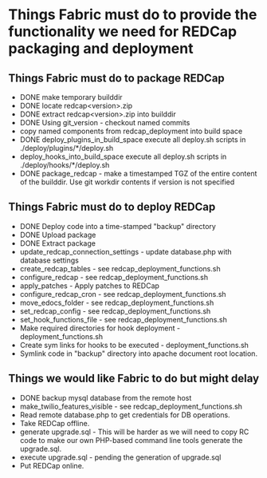 # Things Fabric must do to provide the functionality we need for REDCap packaging and deployment

## Things Fabric must do to package REDCap

* DONE make temporary builddir
* DONE locate redcap\<version\>.zip
* DONE extract redcap\<version\>.zip into builddir
* DONE Using git_version - checkout named commits
* copy named components from redcap_deployment into build space
* DONE deploy_plugins_in_build_space execute all deploy.sh scripts in ./deploy/plugins/*/deploy.sh
* deploy_hooks_into_build_space execute all deploy.sh scripts in ./deploy/hooks/*/deploy.sh
* DONE package_redcap - make a timestamped TGZ of the entire content of the builddir. Use git workdir contents if version is not specified


## Things Fabric must do to deploy REDCap

* DONE Deploy code into a time-stamped "backup" directory
* DONE Upload package
* DONE Extract package
* update_redcap_connection_settings - update database.php with database settings
* create_redcap_tables - see redcap\_deployment\_functions.sh
* configure_redcap - see redcap\_deployment\_functions.sh
* apply_patches - Apply patches to REDCap
* configure_redcap_cron - see redcap\_deployment\_functions.sh
* move_edocs_folder - see redcap\_deployment\_functions.sh
* set_redcap_config - see redcap\_deployment\_functions.sh
* set_hook_functions_file - see redcap\_deployment\_functions.sh
* Make required directories for hook deployment - deployment_functions.sh
* Create sym links for hooks to be executed - deployment_functions.sh
* Symlink code in "backup" directory into apache document root location.


## Things we would like Fabric to do but might delay

* DONE backup mysql database from the remote host
* make_twilio_features_visible - see redcap\_deployment\_functions.sh
* Read remote database.php to get credentials for DB operations.
* Take REDCap offline.
* generate upgrade.sql - This will be harder as we will need to copy RC code to make our own PHP-based command line tools generate the upgrade.sql.
* execute upgrade.sql - pending the generation of upgrade.sql
* Put REDCap online.

